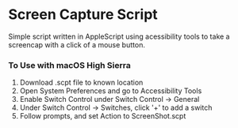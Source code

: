 # Screen Capture Script
Simple script written in AppleScript using acessibility tools to take a screencap with a click of a mouse button.

### To Use with macOS High Sierra
1) Download .scpt file to known location
2) Open System Preferences and go to Accessibility Tools
3) Enable Switch Control under Switch Control -> General
4) Under Switch Control -> Switches, click '+' to add a switch
5) Follow prompts, and set Action to ScreenShot.scpt
